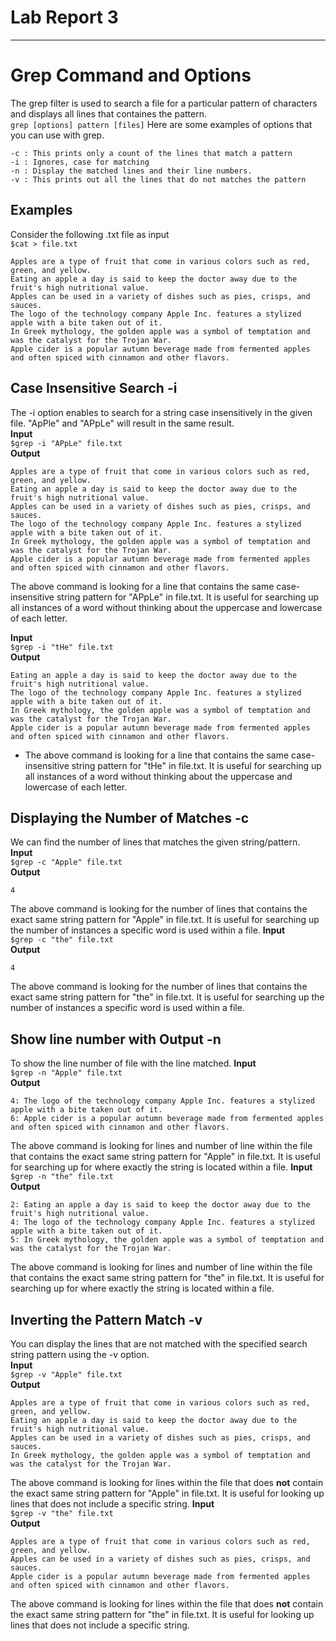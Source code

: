 # Lab Report 3
---

# Grep Command and Options
The grep filter is used to search a file for a particular pattern of characters and displays all lines that containes the pattern.   
`grep [options] pattern [files]`
Here are some examples of options that you can use with grep.
```
-c : This prints only a count of the lines that match a pattern
-i : Ignores, case for matching
-n : Display the matched lines and their line numbers.
-v : This prints out all the lines that do not matches the pattern
```

## Examples
Consider the following .txt file as input  
`$cat > file.txt`
```
Apples are a type of fruit that come in various colors such as red, green, and yellow.
Eating an apple a day is said to keep the doctor away due to the fruit's high nutritional value.
Apples can be used in a variety of dishes such as pies, crisps, and sauces.
The logo of the technology company Apple Inc. features a stylized apple with a bite taken out of it.
In Greek mythology, the golden apple was a symbol of temptation and was the catalyst for the Trojan War.
Apple cider is a popular autumn beverage made from fermented apples and often spiced with cinnamon and other flavors.
```

## Case Insensitive Search -i
The -i option enables to search for a string case insensitively in the given file. "ApPle" and "APpLe" will result in the same result.  
**Input**   
`$grep -i "APpLe" file.txt`     
**Output**    
```
Apples are a type of fruit that come in various colors such as red, green, and yellow.
Eating an apple a day is said to keep the doctor away due to the fruit's high nutritional value.
Apples can be used in a variety of dishes such as pies, crisps, and sauces.
The logo of the technology company Apple Inc. features a stylized apple with a bite taken out of it.
In Greek mythology, the golden apple was a symbol of temptation and was the catalyst for the Trojan War.
Apple cider is a popular autumn beverage made from fermented apples and often spiced with cinnamon and other flavors.
```
The above command is looking for a line that contains the same case-insensitive string pattern for "APpLe" in file.txt. It is useful for searching up all instances of a word without thinking about the uppercase and lowercase of each letter.

**Input**   
`$grep -i "tHe" file.txt`   
**Output**    
```
Eating an apple a day is said to keep the doctor away due to the fruit's high nutritional value.
The logo of the technology company Apple Inc. features a stylized apple with a bite taken out of it.
In Greek mythology, the golden apple was a symbol of temptation and was the catalyst for the Trojan War.
Apple cider is a popular autumn beverage made from fermented apples and often spiced with cinnamon and other flavors.
```
* The above command is looking for a line that contains the same case-insensitive string pattern for "tHe" in file.txt. It is useful for searching up all instances of a word without thinking about the uppercase and lowercase of each letter.    
## Displaying the Number of Matches -c
We can find the number of lines that matches the given string/pattern.    
**Input**   
`$grep -c "Apple" file.txt`     
**Output**    
```
4
```
The above command is looking for the number of lines that contains the exact same string pattern for "Apple" in file.txt. It is useful for searching up the number of instances a specific word is used within a file.
**Input**   
`$grep -c "the" file.txt`     
**Output**    
```
4
```
The above command is looking for the number of lines that contains the exact same string pattern for "the" in file.txt. It is useful for searching up the number of instances a specific word is used within a file.
## Show line number with Output -n
To show the line number of file with the line matched. 
**Input**   
`$grep -n "Apple" file.txt`     
**Output**    
```
4: The logo of the technology company Apple Inc. features a stylized apple with a bite taken out of it.
6: Apple cider is a popular autumn beverage made from fermented apples and often spiced with cinnamon and other flavors.
```
The above command is looking for lines and number of line within the file that contains the exact same string pattern for "Apple" in file.txt. It is useful for searching up for where exactly the string is located within a file.
**Input**   
`$grep -n "the" file.txt`   
**Output**    
```
2: Eating an apple a day is said to keep the doctor away due to the fruit's high nutritional value.
4: The logo of the technology company Apple Inc. features a stylized apple with a bite taken out of it.
5: In Greek mythology, the golden apple was a symbol of temptation and was the catalyst for the Trojan War.
```
The above command is looking for lines and number of line within the file that contains the exact same string pattern for "the" in file.txt. It is useful for searching up for where exactly the string is located within a file.
## Inverting the Pattern Match -v 
You can display the lines that are not matched with the specified search string pattern using the -v option.  
**Input**   
`$grep -v "Apple" file.txt`     
**Output**    
```
Apples are a type of fruit that come in various colors such as red, green, and yellow.
Eating an apple a day is said to keep the doctor away due to the fruit's high nutritional value.
Apples can be used in a variety of dishes such as pies, crisps, and sauces.
In Greek mythology, the golden apple was a symbol of temptation and was the catalyst for the Trojan War.
```
The above command is looking for lines within the file that does **not** contain the exact same string pattern for "Apple" in file.txt. It is useful for looking up lines that does not include a specific string.
**Input**   
`$grep -v "the" file.txt`   
**Output**    
```
Apples are a type of fruit that come in various colors such as red, green, and yellow.
Apples can be used in a variety of dishes such as pies, crisps, and sauces.
Apple cider is a popular autumn beverage made from fermented apples and often spiced with cinnamon and other flavors.
```
The above command is looking for lines within the file that does **not** contain the exact same string pattern for "the" in file.txt. It is useful for looking up lines that does not include a specific string.

